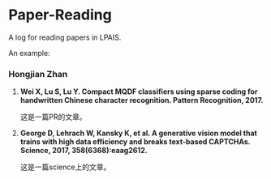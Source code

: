 # Paper-Reading
A log for reading papers in LPAIS.


An example:

### Hongjian Zhan

<ol>
<li><b>Wei X, Lu S, Lu Y. Compact MQDF classifiers using sparse coding for handwritten Chinese character recognition. Pattern Recognition, 2017.</b></li>
 <p>这是一篇PR的文章。</p>
<li><b>George D, Lehrach W, Kansky K, et al. A generative vision model that trains with high data efficiency and breaks text-based CAPTCHAs. Science, 2017, 358(6368):eaag2612.</b></li>
  <p>这是一篇science上的文章。</p>
</ol>
